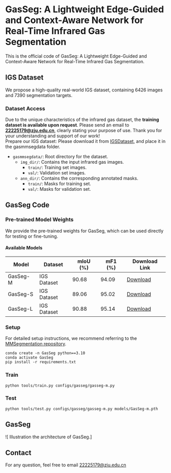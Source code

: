 # GasSeg: A Lightweight Edge-Guided and Context-Aware Network for Real-Time Infrared Gas Segmentation
This is the official code of GasSeg: A Lightweight Edge-Guided and Context-Aware Network for Real-Time Infrared Gas Segmentation.
## IGS Dataset
We propose a high-quality real-world IGS dataset, containing 6426 images and 7390 segmentation targets.
### Dataset Access  
Due to the unique characteristics of the infrared gas dataset, the **training dataset is available upon request**. Please send an email to **22225179@zju.edu.cn**, clearly stating your purpose of use. 
Thank you for your understanding and support of our work!  
Prepare our IGS dataset: Please download it from [IGSDataset](), and place it in the gasmmsegdata folder.
- `gasmmsegdata/`: Root directory for the dataset.
  - `img_dir/`: Contains the input infrared gas images.
    - `train/`: Training set images.
    - `val/`: Validation set images.
  - `ann_dir/`: Contains the corresponding annotated masks.
    - `train/`: Masks for training set.
    - `val/`: Masks for validation set.


## GasSeg Code
### Pre-trained Model Weights 
We provide the pre-trained weights for GasSeg, which can be used directly for testing or fine-tuning.  
#### Available Models  
| Model       | Dataset     | mIoU (%) | mF1 (%) | Download Link |
|-------------|-------------|----------|---------|---------------|
| GasSeg-M    | IGS Dataset | 90.68    | 94.09   | [Download](#) |
| GasSeg-S    | IGS Dataset | 89.06    | 95.02   | [Download](#) |
| GasSeg-L    | IGS Dataset | 90.88    | 95.14   | [Download](#) |
### Setup
For detailed setup instructions, we recommend referring to the [MMSegmentation repository](https://github.com/open-mmlab/mmsegmentation).
```
conda create -n GasSeg python==3.10
conda activate GasSeg
pip install -r requirements.txt
```
### Train
```
python tools/train.py configs/gasseg/gasseg-m.py
```
### Test
```
python tools/test.py configs/gasseg/gasseg-m.py models/GasSeg-m.pth
```
## GasSeg
![ Illustration the architecture of GasSeg.]

## Contact   
For any question, feel free to email <22225179@zju.edu.cn>

